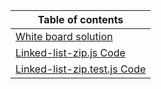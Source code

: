 |Table of contents|
|-----------------|
|[White board solution](./linked-list-zip.png)|
|[Linked-list-zip.js Code](./index.js)|
|[Linked-list-zip.test.js Code](./__tests__/linked-list-zip.test.js)|

